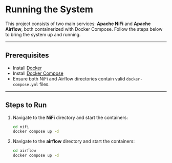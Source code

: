 # Running the System

This project consists of two main services: **Apache NiFi** and **Apache Airflow**, both containerized with Docker Compose. Follow the steps below to bring the system up and running.

---

## Prerequisites

- Install [Docker](https://docs.docker.com/get-docker/)
- Install [Docker Compose](https://docs.docker.com/compose/)
- Ensure both NiFi and Airflow directories contain valid `docker-compose.yml` files.

---

## Steps to Run

1. Navigate to the **NiFi** directory and start the containers:

   ```bash
   cd nifi
   docker compose up -d


1. Navigate to the **airflow** directory and start the containers:

   ```bash
   cd airflow
   docker compose up -d